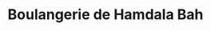 ---
title: "Boulangerie de Hamdala Bah"
url: /faranah/boulangerie-de-hamdala-bah/
shop: boulangerie
---